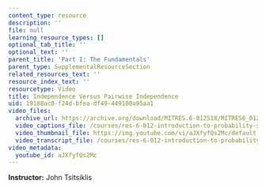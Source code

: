 ```yaml
---
content_type: resource
description: ''
file: null
learning_resource_types: []
optional_tab_title: ''
optional_text: ''
parent_title: 'Part I: The Fundamentals'
parent_type: SupplementalResourceSection
related_resources_text: ''
resource_index_text: ''
resourcetype: Video
title: Independence Versus Pairwise Independence
uid: 19188ac0-f24d-bfea-df49-449100a95aa1
video_files:
  archive_url: https://archive.org/download/MITRES.6-012S18/MITRES6_012S18_L03-08_300k.mp4
  video_captions_file: /courses/res-6-012-introduction-to-probability-spring-2018/df67a8af0854562596b2f3ae267e5f31_aJXfyfQs2Mc.vtt
  video_thumbnail_file: https://img.youtube.com/vi/aJXfyfQs2Mc/default.jpg
  video_transcript_file: /courses/res-6-012-introduction-to-probability-spring-2018/31d18feca481d4bf803f32fd9e3ef8be_aJXfyfQs2Mc.pdf
video_metadata:
  youtube_id: aJXfyfQs2Mc
---
```


**Instructor:** John Tsitsiklis